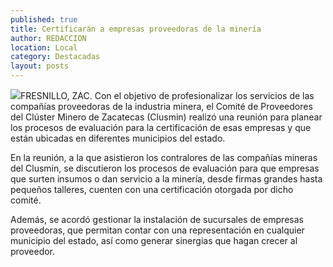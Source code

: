```yaml
---
published: true
title: Certificarán a empresas proveedoras de la minería
author: REDACCION
location: Local
category: Destacadas
layout: posts
---
```


![](http://i.imgur.com/0UgXPG0m.jpg)FRESNILLO, ZAC. Con el objetivo de profesionalizar los servicios de las compañías proveedoras de la industria minera, el Comité de Proveedores del Clúster Minero de Zacatecas (Clusmin) realizó una reunión para planear los procesos  de evaluación para la certificación de esas empresas y que están ubicadas en diferentes municipios del estado.

En la reunión, a la que asistieron los contralores de las compañías mineras del Clusmin, se discutieron los procesos de evaluación para que empresas que surten insumos o dan servicio a la minería, desde firmas grandes hasta pequeños talleres, cuenten con una certificación otorgada por dicho comité.

Además, se acordó gestionar la instalación de sucursales de empresas proveedoras, que permitan contar con una representación en cualquier municipio del estado,  así como generar sinergias que hagan crecer al proveedor.
